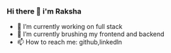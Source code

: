 ### Hi there 👋 i'm Raksha



- 🔭 I’m currently working on full stack 
- 🌱 I’m currently brushing my frontend and backend
- 📫 How to reach me: github,linkedln

